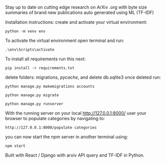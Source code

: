 Stay up to date on cutting edge research on ArXiv .org with byte size summaries of brand new publications auto generated using ML (TF-IDF)

Installation instructions:
  create and activate your virtual environment: 
  
    python -m venv env
    
  To activate the virtual environment open terminal and run:
  
    .\env\Scripts\activate
    
  To install all requirements run this next:
  
    pip install -r requirements.txt
    
  delete folders: migrations, _pycache_, and delete db.sqlite3
  once deleted run:
  
    python manage.py makemigrations accounts
    
    python manage.py migrate
    
    python manage.py runserver
  
  With the running server on your local http://127.0.0.1:8000/ user your browser to populate categories by navigating to:
    
    http://127.0.0.1:8000/populate categories
    
  you can now start the npm server in another terminal using:
  
    npm start
  

Built with React / Django with arxiv API query and TF-IDF in Python.
